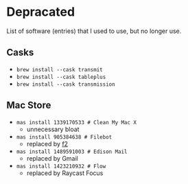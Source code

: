 # Depracated

List of software (entries) that I used to use, but no longer use.

## Casks

- `brew install --cask transmit`
- `brew install --cask tableplus`
- `brew install --cask transmission`

## Mac Store

- `mas install 1339170533 # Clean My Mac X`
  - unnecessary bloat
- `mas install 905384638 # Filebot`
  - replaced by [f2](https://github.com/ayoisaiah/f2)
- `mas install 1489591003 # Edison Mail`
  - replaced by Gmail
- `mas install 1423210932 # Flow`
  - replaced by Raycast Focus